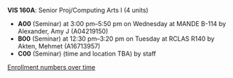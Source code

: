 **VIS 160A**: Senior Proj/Computing Arts I (4 units)

- **A00** (Seminar) at 3:00 pm–5:50 pm on Wednesday at MANDE B-114 by Alexander, Amy J (A04219150)
- **B00** (Seminar) at 12:30 pm–3:20 pm on Tuesday at RCLAS R140 by Akten, Mehmet (A16713957)
- **C00** (Seminar) (time and location TBA) by staff

[Enrollment numbers over time](./VIS160A.tsv)
